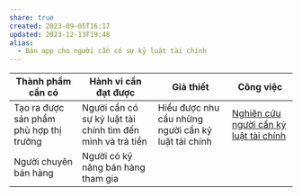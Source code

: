 ```yaml
---
share: true
created: 2023-09-05T16:17
updated: 2023-12-13T19:48
alias:
  - Bán app cho người cần có sự kỷ luật tài chính
---
```


| Thành phẩm cần có                       | Hành vi cần đạt được                                       | Giả thiết                                           | Công việc                                                                 |
| --------------------------------------- | ---------------------------------------------------------- | --------------------------------------------------- | ------------------------------------------------------------------------- |
| Tạo ra được sản phẩm phù hợp thị trường | Người cần có sự kỷ luật tài chính tìm đến mình và trả tiền | Hiểu được nhu cầu những người cần kỷ luật tài chính | [Nghiên cứu người cần kỷ luật tài chính](../../Ng%C6%B0%E1%BB%9Di%20d%C3%B9ng/Ng%C6%B0%E1%BB%9Di%20c%E1%BA%A7n%20k%E1%BB%B7%20lu%E1%BA%ADt%20t%C3%A0i%20ch%C3%ADnh/index.md) |
| Người chuyên bán hàng                   | Người có kỹ năng bán hàng tham gia                         |                                                     |                                                                           |
